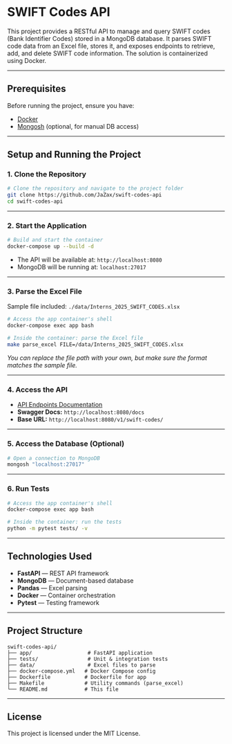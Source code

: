 # SWIFT Codes API

This project provides a RESTful API to manage and query SWIFT codes (Bank Identifier Codes) stored in a MongoDB database. It parses SWIFT code data from an Excel file, stores it, and exposes endpoints to retrieve, add, and delete SWIFT code information. The solution is containerized using Docker.

---

## Prerequisites

Before running the project, ensure you have:

- [Docker](https://docs.docker.com/desktop/)
- [Mongosh](https://www.mongodb.com/try/download/shell) (optional, for manual DB access)

---

## Setup and Running the Project

### 1. Clone the Repository

```sh
# Clone the repository and navigate to the project folder
git clone https://github.com/JaZax/swift-codes-api
cd swift-codes-api
```

---

### 2. Start the Application

```sh
# Build and start the container
docker-compose up --build -d
```

- The API will be available at: `http://localhost:8080`
- MongoDB will be running at: `localhost:27017`

---

### 3. Parse the Excel File

Sample file included: `./data/Interns_2025_SWIFT_CODES.xlsx`

```sh
# Access the app container's shell
docker-compose exec app bash
```

```sh
# Inside the container: parse the Excel file
make parse_excel FILE=/data/Interns_2025_SWIFT_CODES.xlsx
```

*You can replace the file path with your own, but make sure the format matches the sample file.*

---

### 4. Access the API

- [API Endpoints Documentation](./endpoints.md)
- **Swagger Docs:** `http://localhost:8080/docs`
- **Base URL:** `http://localhost:8080/v1/swift-codes/`

---

### 5. Access the Database (Optional)

```sh
# Open a connection to MongoDB
mongosh "localhost:27017"
```

---

### 6. Run Tests

```sh
# Access the app container's shell
docker-compose exec app bash
```

```sh
# Inside the container: run the tests
python -m pytest tests/ -v
```

---

## Technologies Used

- **FastAPI** — REST API framework  
- **MongoDB** — Document-based database  
- **Pandas** — Excel parsing  
- **Docker** — Container orchestration  
- **Pytest** — Testing framework

---

## Project Structure

```
swift-codes-api/
├── app/                  # FastAPI application
├── tests/                # Unit & integration tests
├── data/                 # Excel files to parse
├── docker-compose.yml   # Docker Compose config
├── Dockerfile           # Dockerfile for app
├── Makefile             # Utility commands (parse_excel)
└── README.md            # This file
```

---

## License

This project is licensed under the MIT License.
